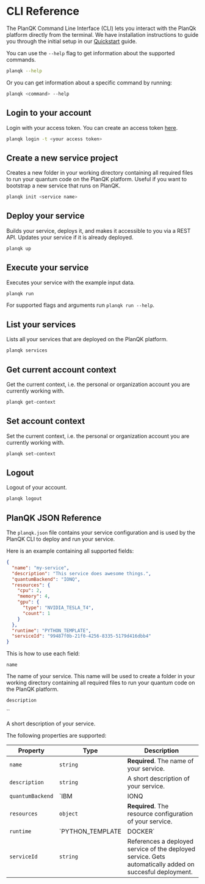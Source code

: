 # CLI Reference

The PlanQK Command Line Interface (CLI) lets you interact with the PlanQk platform directly from the terminal.
We have installation instructions to guide you through the initial setup in our [Quickstart](../getting-started/quickstart.md) guide.

You can use the `--help` flag to get information about the supported commands.

``` bash
planqk --help
```

Or you can get information about a specific command by running:

``` bash
planqk <command> --help
```

## Login to your account

Login with your access token.
You can create an access token [here](https://platform.planqk.de/settings/access-tokens).

``` bash
planqk login -t <your access token>
```

## Create a new service project

Creates a new folder in your working directory containing all required files to run your quantum code on the PlanQK platform.
Useful if you want to bootstrap a new service that runs on PlanQK.

``` bash
planqk init <service name>
```

## Deploy your service

Builds your service, deploys it, and makes it accessible to you via a REST API.
Updates your service if it is already deployed.

``` bash
planqk up
```

## Execute your service

Executes your service with the example input data.

``` bash
planqk run
```

For supported flags and arguments run `planqk run --help`.

## List your services

Lists all your services that are deployed on the PlanQK platform.

``` bash
planqk services
```

## Get current account context

Get the current context, i.e. the personal or organization account you are currently working with.

``` bash
planqk get-context
```

## Set account context

Set the current context, i.e. the personal or organization account you are currently working with.

``` bash
planqk set-context
```

## Logout

Logout of your account.

``` bash
planqk logout
```

## PlanQK JSON Reference

The `planqk.json` file contains your service configuration and is used by the PlanQK CLI to deploy and run your service.

Here is an example containing all supported fields:

``` json
{
  "name": "my-service",
  "description": "This service does awesome things.",
  "quantumBackend": "IONQ",
  "resources": {
    "cpu": 2,
    "memory": 4,
    "gpu": {
      "type": "NVIDIA_TESLA_T4",
      "count": 1
    }
  },
  "runtime": "PYTHON_TEMPLATE",
  "serviceId": "99487f0b-21f0-4256-8335-5179d416dbb4"
}
```

This is how to use each field:

`name` 

The name of your service. This name will be used to create a folder in your working directory containing all required files to run your quantum code on the PlanQK platform.

`description`

``

A short description of your service.



The following properties are supported:

| Property         | Type               | Description                                                                                              |
|------------------|--------------------|----------------------------------------------------------------------------------------------------------|
| `name`           | `string`           | **Required**. The name of your service.                                                                  |
| `description`    | `string`           | A short description of your service.                                                                     |
| `quantumBackend` | `IBM               | IONQ                                                                                                     | DWAVE | NONE` | **Required**. The quantum provider your service uses.     |
| `resources`      | `object`           | **Required**. The resource configuration of your service.                                                |
| `runtime`        | `PYTHON_TEMPLATE | DOCKER`                                                                                                  | **Required**. The runtime to use for your service. Choose PYTHON_TEMPLATE to run pyhton quantum services. Choose DOCKER to run custom docker images in any programming language         |
| `serviceId`      | `string`           | References a deployed service of the deployed service. Gets automatically added on succesful deployment. |